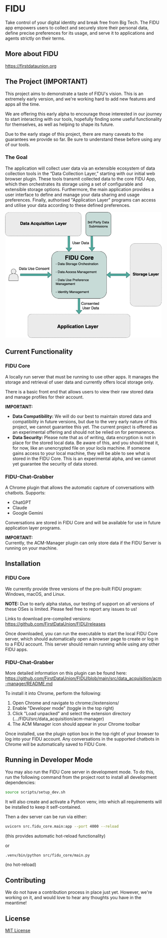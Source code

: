 # FIDU

Take control of your digital identity and break free from Big Tech. The FIDU app empowers users to collect and securely store their personal data, define precise preferences for its usage, and serve it to applications and agents strictly on their terms.

## More about FIDU

https://firstdataunion.org

## The Project (IMPORTANT)

This project aims to demonstrate a taste of FIDU's vision. This is an extremely early version, and we're working hard to add new features and apps all the time.

We are offering this early alpha to encourage those interested in our journey to start interacting with our tools, hopefully finding some useful functionality for themselves, as well as helping to shape its future.

Due to the early stage of this project, there are many caveats to the guarantees we provide so far. Be sure to understand these before using any of our tools.

### The Goal

The application will collect user data via an extensible ecosystem of data collection tools in the “Data Collection Layer,” starting with our initial web browser plugin. These tools transmit collected data to the core FIDU App, which then orchestrates its storage using a set of configurable and extensible storage options. Furthermore, the main application provides a user interface to define and manage your data sharing and usage preferences. Finally, authorised "Application Layer" programs can access and utilise your data according to these defined preferences.

![Architecture Diagram](docs/FIDUBasicDiagram.png)

## Current Functionality

### FIDU Core

A locally run server that must be running to use other apps. It manages the storage and retrieval of user data and currently offers local storage only.

There is a basic front end that allows users to view their raw stored data and manage profiles for their account.

**IMPORTANT:**

- **Data Compatibility:** We will do our best to maintain stored data and compatibility in future versions, but due to the very early nature of this project, we cannot guarantee this yet. The current project is offered as an experimental offering and should not be relied on for permanence.
- **Data Security:** Please note that as of writing, data encryption is not in place for the stored local data. Be aware of this, and you should treat it, for now, like an unencrypted file on your locla machine. If someone gains access to your local machine, they will be able to see what is stored in the FIDU Core. This is an experimental alpha, and we cannot yet guarantee the security of data stored.

### FIDU-Chat-Grabber

A Chrome plugin that allows the automatic capture of conversations with chatbots. Supports:
- ChatGPT
- Claude
- Google Gemini

Conversations are stored in FIDU Core and will be available for use in future application layer programs.

**IMPORTANT:**  
Currently, the ACM-Manager plugin can only store data if the FIDU Server is running on your machine.

## Installation

### FIDU Core

We currently provide three versions of the pre-built FIDU program: Windows, macOS, and Linux.

**NOTE:** Due to early alpha status, our testing of support on all versions of these OSes is limited. Please feel free to report any issues to us!

Links to download pre-compiled versions: https://github.com/FirstDataUnion/FIDU/releases

Once downloaded, you can run the executable to start the local FIDU Core server, which should automatically open a browser page to create or log in to a FIDU account. This server should remain running while using any other FIDU apps.

### FIDU-Chat-Grabber

More detailed information on this plugin can be found here:  
https://github.com/FirstDataUnion/FIDU/blob/main/src/data_acquisition/acm-manager/README.md

To install it into Chrome, perform the following:

1. Open Chrome and navigate to chrome://extensions/
2. Enable "Developer mode" (toggle in the top right)
3. Click "Load unpacked" and select the extension directory (.../FIDU/src/data_acquisition/acm-manager)
4. The ACM Manager icon should appear in your Chrome toolbar

Once installed, use the plugin option box in the top right of your browser to log into your FIDU account. Any conversations in the supported chatbots in Chrome will be automatically saved to FIDU Core.

## Running in Developer Mode

You may also run the FIDU Core server in development mode. To do this, run the following command from the project root to install all development dependencies:

```sh
source scripts/setup_dev.sh
```

It will also create and activate a Python venv, into which all requirements will be installed to keep it self-contained.

Then a dev server can be run via either:

```sh
uvicorn src.fidu_core.main:app --port 4000 --reload
```
(this provides automatic hot-reload functionality)

or

```sh
.venv/bin/python src/fidu_core/main.py
```
(no hot-reload)

## Contributing

We do not have a contribution process in place just yet. However, we're working on it, and would love to hear any thoughts you have in the meantime!

## License

[MIT License](LICENSE)
